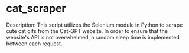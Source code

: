 # cat_scraper
Description: This script utilizes the Selenium module in Python to scrape cute cat gifs from the Cat-GPT website. In order to ensure that the website's API is not overwhelmed, a random sleep time is implemented between each request.

